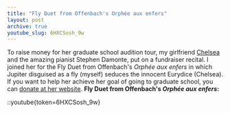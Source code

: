 ```yaml
---
title: "Fly Duet from Offenbach's Orphée aux enfers"
layout: post
archive: true
youtube_slug: 6HXCSosh_9w
---
```


To raise money for her graduate school audition tour, my girlfriend <a href="http://www.chelseahollow.com">Chelsea</a> and the amazing pianist Stephen Damonte, put on a fundraiser recital. I joined her for the Fly Duet from Offenbach's <em>Orphée aux enfers</em> in which Jupiter disguised as a fly (myself) seduces the innocent Eurydice (Chelsea). If you want to help her achieve her goal of going to graduate school, you can <a href="http://classicalcode.com/chelseahollow/?cat=9">donate at her website</a>.
<strong>
Fly Duet from Offenbach's <em>Orphée aux enfers</em>:</strong>

::youtube{token=6HXCSosh_9w}
